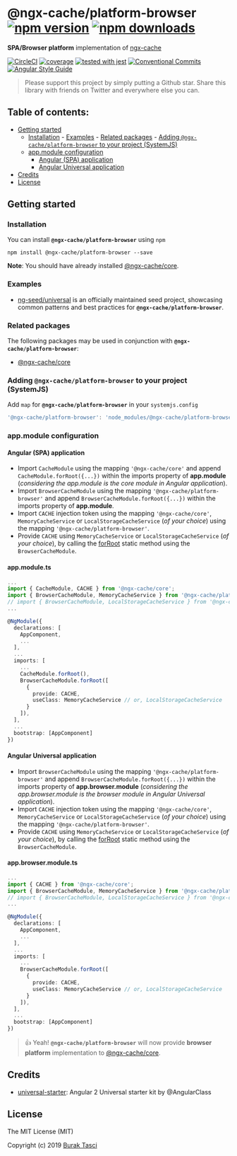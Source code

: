 # @ngx-cache/platform-browser [![npm version](https://badge.fury.io/js/%40ngx-cache%2Fplatform-browser.svg)](https://www.npmjs.com/package/@ngx-cache/platform-browser) [![npm downloads](https://img.shields.io/npm/dm/%40ngx-cache%2Fplatform-browser.svg)](https://www.npmjs.com/package/@ngx-cache/platform-browser)

**SPA/Browser platform** implementation of [ngx-cache]

[![CircleCI](https://circleci.com/gh/fulls1z3/ngx-cache.svg?style=shield)](https://circleci.com/gh/fulls1z3/ngx-cache)
[![coverage](https://codecov.io/github/fulls1z3/ngx-cache/coverage.svg?branch=master)](https://codecov.io/gh/fulls1z3/ngx-cache)
[![tested with jest](https://img.shields.io/badge/tested_with-jest-99424f.svg)](https://github.com/facebook/jest)
[![Conventional Commits](https://img.shields.io/badge/Conventional%20Commits-1.0.0-yellow.svg)](https://conventionalcommits.org)
[![Angular Style Guide](https://mgechev.github.io/angular2-style-guide/images/badge.svg)](https://angular.io/styleguide)

> Please support this project by simply putting a Github star. Share this library with friends on Twitter and everywhere else you can.

## Table of contents:

- [Getting started](#getting-started)
  - [Installation](#installation) - [Examples](#examples) - [Related packages](#related-packages) - [Adding `@ngx-cache/platform-browser` to your project (SystemJS)](#adding-systemjs)
  - [app.module configuration](#appmodule-config)
    - [Angular (SPA) application](#spa)
    - [Angular Universal application](#universal)
- [Credits](#credits)
- [License](#license)

## <a name="getting-started"> Getting started

### <a name="installation"> Installation

You can install **`@ngx-cache/platform-browser`** using `npm`

```
npm install @ngx-cache/platform-browser --save
```

**Note**: You should have already installed [@ngx-cache/core].

### <a name="examples"></a> Examples

- [ng-seed/universal] is an officially maintained seed project, showcasing common patterns and best practices for **`@ngx-cache/platform-browser`**.

### <a name="related-packages"></a> Related packages

The following packages may be used in conjunction with **`@ngx-cache/platform-browser`**:

- [@ngx-cache/core]

### <a name="adding-systemjs"></a> Adding `@ngx-cache/platform-browser` to your project (SystemJS)

Add `map` for **`@ngx-cache/platform-browser`** in your `systemjs.config`

```javascript
'@ngx-cache/platform-browser': 'node_modules/@ngx-cache/platform-browser/bundles/platform-browser.umd.min.js'
```

### <a name="appmodule-config"></a> app.module configuration

#### <a name="spa"></a> Angular (SPA) application

- Import `CacheModule` using the mapping `'@ngx-cache/core'` and append `CacheModule.forRoot({...})` within the imports
  property of **app.module** (_considering the app.module is the core module in Angular application_).
- Import `BrowserCacheModule` using the mapping `'@ngx-cache/platform-browser'` and append `BrowserCacheModule.forRoot({...})`
  within the imports property of **app.module**.
- Import `CACHE` injection token using the mapping `'@ngx-cache/core'`, `MemoryCacheService` or `LocalStorageCacheService`
  (_of your choice_) using the mapping `'@ngx-cache/platform-browser'`.
- Provide `CACHE` using `MemoryCacheService` or `LocalStorageCacheService` (_of your choice_), by calling the [forRoot]
  static method using the `BrowserCacheModule`.

#### app.module.ts

```TypeScript
...
import { CacheModule, CACHE } from '@ngx-cache/core';
import { BrowserCacheModule, MemoryCacheService } from '@ngx-cache/platform-browser';
// import { BrowserCacheModule, LocalStorageCacheService } from '@ngx-cache/platform-browser';
...

@NgModule({
  declarations: [
    AppComponent,
    ...
  ],
  ...
  imports: [
    ...
    CacheModule.forRoot(),
    BrowserCacheModule.forRoot([
      {
        provide: CACHE,
        useClass: MemoryCacheService // or, LocalStorageCacheService
      }
    ]),
  ],
  ...
  bootstrap: [AppComponent]
})
```

#### <a name="universal"></a> Angular Universal application

- Import `BrowserCacheModule` using the mapping `'@ngx-cache/platform-browser'` and append `BrowserCacheModule.forRoot({...})`
  within the imports property of **app.browser.module** (_considering the app.browser.module is the browser module in Angular
  Universal application_).
- Import `CACHE` injection token using the mapping `'@ngx-cache/core'`, `MemoryCacheService` or `LocalStorageCacheService`
  (_of your choice_) using the mapping `'@ngx-cache/platform-browser'`.
- Provide `CACHE` using `MemoryCacheService` or `LocalStorageCacheService` (_of your choice_), by calling the [forRoot]
  static method using the `BrowserCacheModule`.

#### app.browser.module.ts

```TypeScript
...
import { CACHE } from '@ngx-cache/core';
import { BrowserCacheModule, MemoryCacheService } from '@ngx-cache/platform-browser';
// import { BrowserCacheModule, LocalStorageCacheService } from '@ngx-cache/platform-browser';
...

@NgModule({
  declarations: [
    AppComponent,
    ...
  ],
  ...
  imports: [
    ...
    BrowserCacheModule.forRoot([
      {
        provide: CACHE,
        useClass: MemoryCacheService // or, LocalStorageCacheService
      }
    ]),
  ],
  ...
  bootstrap: [AppComponent]
})
```

> :+1: Yeah! **`@ngx-cache/platform-browser`** will now provide **browser platform** implementation to [@ngx-cache/core].

## <a name="credits"></a> Credits

- [universal-starter](https://github.com/angular/universal-starter): Angular 2 Universal starter kit by @AngularClass

## <a name="license"></a> License

The MIT License (MIT)

Copyright (c) 2019 [Burak Tasci]

[ngx-cache]: https://github.com/fulls1z3/ngx-cache
[ng-seed/universal]: https://github.com/ng-seed/universal
[@ngx-cache/core]: https://github.com/fulls1z3/ngx-cache/tree/master/packages/@ngx-cache/core
[forroot]: https://angular.io/docs/ts/latest/guide/ngmodule.html#!#core-for-root
[burak tasci]: https://github.com/fulls1z3
